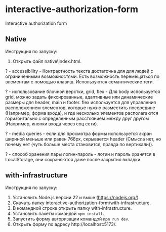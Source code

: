 # interactive-authorization-form
Interactive authorization form

## Native
Инструкция по запуску:
1. Открыть файл native\index.html.

? - accessibility - Контрастность текста достаточна для для людей с ограниченными возможностями. Есть возможность перемещаться по элементам с помощью клавиш. Используются семантические теги.

? - использование блочной верстки, grid, flex - Для body используется grid, можно задать фиксированные, адаптивные или динамические размеры для header, main и footer. flex используется для управления расположением элементов, которые нужно разместить посередине (Например, форма входа), и где несколько элементов располагаются горизонтально с определенным расстоянием между друг другом (Например, кнопки входа через соц сети).

? - media queries - если для просмотра формы используется экран шириной меньше или равен 768px, скрывается header (Смысла нет, но почему нет (чуть больше места становится, правда по вертикали)).

? - способ хранения пары логин-пароль - логин и пароль хранятся в LocalStorage, они сохраняются даже после закрытия вкладки.

## with-infrastructure
Инструкция по запуску:
1. Установить Node.js версии 22 и выше (https://nodejs.org/).
2. Скачать папку interactive-authorization-form/with-infrastructure.
3. В командной строке открыть папку with-infrastructure.
4. Установить пакеты командой ```npm install```.
5. Запустить форму авторизации командой ```npm run dev```.
6. Открыть форму по адресу http://localhost:5173/.
